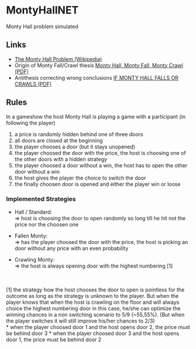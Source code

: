 # MontyHallNET
Monty Hall problem simulated

## Links
* [The Monty Hall Problem (Wikipedia)](https://en.wikipedia.org/wiki/Monty_Hall_problem)
* Origin of Monty Fall/Crawl thesis [Monty Hall, Monty Fall, Monty Crawl (PDF)](http://probability.ca/jeff/writing/montyfall.pdf)
* Antithesis correcting wrong conclusions [IF MONTY HALL FALLS OR CRAWLS (PDF)](https://core.ac.uk/reader/33263120)

## Rules
In a gameshow the host Monty Hall is playing a game with a participant (in following the player)
1. a price is randomly hidden behind one of three doors
2. all doors are closed at the beginning
3. the player chooses a door (but it stays unopened)
4. the player choosed the door with the price, the host is choosing one of the other doors with a hidden strategy
5. the player choosed a door without a win, the host has to open the other door without a win
6. the host gives the player the choice to switch the door
7. the finally choosen door is opened and either the player win or loose

### Implemented Strategies 
* Hall / Standard:<br>
=> host is choosing the door to open randomly so long till he hit not the price nor the choosen one

* Fallen Monty:<br>
=> has the player choosed the door with the price, the host is picking an door without any price with an even probability

* Crawling Monty:<br>
=> the host is always opening door with the highest numbering [1]<br>
<br>
<br>
[1] the strategy how the host chooses the door to open is pointless for the outcome as long as the strategy is unknown to the player.
But when the player knows that when the host is crawling on the floor and will always choice the highest numbering door in this case, 
he/she can optimize the winning chances in a non switching scenario to 5/9 (~55,55%). 
(But when the player switches it will still improve his/her chances to 2/3)<br>
  * when the player choosed door 1 and the host opens door 2, the price must be behind door 3
  * when the player choosed door 3 and the host opens door 1, the price must be behind door 2

